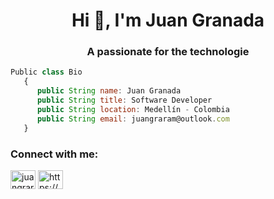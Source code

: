 <h1 align="center">Hi 👋, I'm Juan Granada</h1>
<h3 align="center">A passionate for the technologie</h3>

```js
Public class Bio
   {
      public String name: Juan Granada
      public String title: Software Developer
      public String location: Medellín - Colombia
      public String email: juangraram@outlook.com
   }
```

<h3 align="left">Connect with me:</h3>
<p align="left">
<a href="https://twitter.com/juangraram" target="blank"><img align="center" src="https://cdn.jsdelivr.net/npm/simple-icons@3.0.1/icons/twitter.svg" alt="juangraram" height="30" width="40" /></a>
<a href="https://linkedin.com/in/https://www.linkedin.com/in/juan-fernando-granada-ramirez/" target="blank"><img align="center" src="https://cdn.jsdelivr.net/npm/simple-icons@3.0.1/icons/linkedin.svg" alt="https://www.linkedin.com/in/juan-fernando-granada-ramirez/" height="30" width="40" /></a>
</p>


